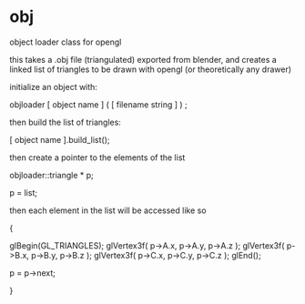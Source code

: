 obj
===

object loader class for opengl

this takes a .obj file (triangulated) exported from blender,
and creates a linked list of triangles to be drawn with opengl
(or theoretically any drawer)

initialize an object with:

  objloader [ object name ] ( [ filename string ] ) ;

then build the list of triangles:

  [ object name ].build_list();
  
then create a pointer to the elements of the list

  objloader::triangle * p;
  
  p = list;
  
then each element in the list will be accessed like so

{

  glBegin(GL_TRIANGLES);
    glVertex3f( p->A.x, p->A.y, p->A.z );
    glVertex3f( p->B.x, p->B.y, p->B.z );
    glVertex3f( p->C.x, p->C.y, p->C.z );
  glEnd();
  
  p = p->next;
  
}
